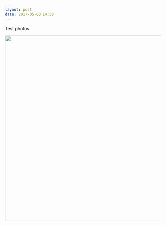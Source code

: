 ```yaml
---
layout: post
date: 2017-05-03 14:38
---
```

Test photos.

<img src="http://manton.micro.blog/uploads/2017/735b8f8830.jpg" width="600" height="600" style="height: auto" />
